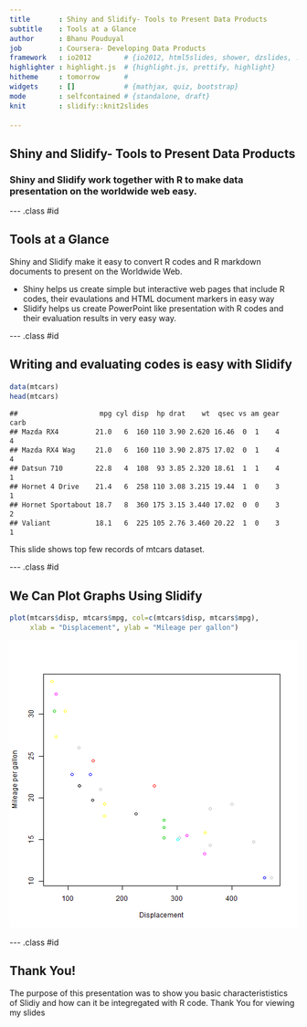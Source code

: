 ```yaml
---
title       : Shiny and Slidify- Tools to Present Data Products
subtitle    : Tools at a Glance
author      : Bhanu Pouduyal
job         : Coursera- Developing Data Products
framework   : io2012        # {io2012, html5slides, shower, dzslides, ...}
highlighter : highlight.js  # {highlight.js, prettify, highlight}
hitheme     : tomorrow      # 
widgets     : []            # {mathjax, quiz, bootstrap}
mode        : selfcontained # {standalone, draft}
knit        : slidify::knit2slides

---
```


## Shiny and Slidify- Tools to Present Data Products

### Shiny and Slidify work together with R to make data presentation on the worldwide web easy.

--- .class #id 

## Tools at a Glance

Shiny and Slidify make it easy to convert R codes and R markdown documents to present on the Worldwide Web.

* Shiny helps us create simple but interactive web pages that include R codes, their evaulations and HTML document markers in easy way
* Slidify helps us create PowerPoint like presentation with R codes and their evaluation results in very easy way.

--- .class #id 

## Writing and evaluating codes is easy with Slidify


```r
data(mtcars)
head(mtcars)
```

```
##                    mpg cyl disp  hp drat    wt  qsec vs am gear carb
## Mazda RX4         21.0   6  160 110 3.90 2.620 16.46  0  1    4    4
## Mazda RX4 Wag     21.0   6  160 110 3.90 2.875 17.02  0  1    4    4
## Datsun 710        22.8   4  108  93 3.85 2.320 18.61  1  1    4    1
## Hornet 4 Drive    21.4   6  258 110 3.08 3.215 19.44  1  0    3    1
## Hornet Sportabout 18.7   8  360 175 3.15 3.440 17.02  0  0    3    2
## Valiant           18.1   6  225 105 2.76 3.460 20.22  1  0    3    1
```
This slide shows top few records of mtcars dataset.

--- .class #id 

## We Can Plot Graphs Using Slidify


```r
plot(mtcars$disp, mtcars$mpg, col=c(mtcars$disp, mtcars$mpg), 
     xlab = "Displacement", ylab = "Mileage per gallon")
```

![plot of chunk unnamed-chunk-2](assets/fig/unnamed-chunk-2-1.png) 

--- .class #id 

## Thank You!

The purpose of this presentation was to show you basic characterististics of Slidiy and how can it be integregated with R code.
Thank You for viewing my slides



